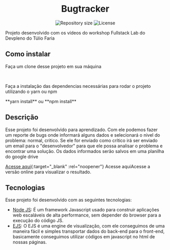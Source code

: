 <h1 align="center">Bugtracker</h1>

<p align="center">
 <img alt="Repository size" src="https://img.shields.io/github/repo-size/luizeduul/bugtracker">
 <img alt="License" src="https://img.shields.io/badge/license-MIT-brightgreen">
</p>

<p>Projeto desenvolvido com os vídeos do workshop Fullstack Lab do Devpleno do Túlio Faria</p>
      
## Como instalar 
<p>Faça um clone desse projeto em sua máquina</p><br>
<p>Faça a instalação das dependencias necessárias para rodar o projeto utilizando o yarn ou npm<p>
  **yarn install** ou **npm install**
<h2>Descrição</h2>
 <p> Esse projeto foi desenvolvido para aprendizado. Com ele podemos fazer um reporte de bugs onde informará alguns dados e selecionará o nivel do problema: normal, critico. Se ele for enviado como crítico irá ser enviado um email para o "desenvolvedor" para que ele possa analisar o problema e encontrar uma solução. Os dados informados serão salvos em uma planilha do google drive</p>
 
 [Acesse aqui](https://bugtracker.luizeduardr.now.sh/){:target="_blank" :rel="noopener"} Acesse aqui</a>Acesse a versão online para visualizar o resultado. 
 
 
## Tecnologias
 Esse projeto foi desenvolvido com as seguintes tecnologias:
  - [Node JS](https://nodejs.org/en/): É um framework Javascript usado para construir aplicações web escaláveis de alta performance, sem depender do browser para a execução do código JS.
  - [EJS](https://ejs.co/): O EJS é uma engine de visualização, com ele conseguimos de uma maneira fácil e simples transportar dados do back-end para o front-end, basicamente conseguimos utilizar códigos em javascript no html de nossas páginas.
 

